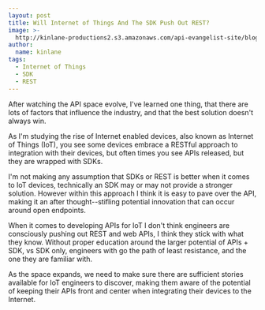 ```yaml
---
layout: post
title: Will Internet of Things And The SDK Push Out REST?
image: >-
  http://kinlane-productions2.s3.amazonaws.com/api-evangelist-site/blog/bw-internet-of-things.png
author:
  name: kinlane
tags:
  - Internet of Things
  - SDK
  - REST
---
```

After watching the API space evolve, I've learned one thing, that there are lots of factors that influence the industry, and that the best solution doesn't always win.

As I'm studying the rise of Internet enabled devices, also known as Internet of Things (IoT), you see some devices embrace a RESTful approach to integration with their devices, but often times you see APIs released, but they are wrapped with SDKs.

I'm not making any assumption that SDKs or REST is better when it comes to IoT devices, technically an SDK may or may not provide a stronger solution. However within this approach I think it is easy to pave over the API, making it an after thought--stifling potential innovation that can occur around open endpoints.

When it comes to developing APIs for IoT I don't think engineers are consciously pushing out REST and web APIs, I think they stick with what they know. Without proper education around the larger potential of APIs + SDK, vs SDK only, engineers with go the path of least resistance, and the one they are familiar with.

As the space expands, we need to make sure there are sufficient stories available for IoT engineers to discover, making them aware of the potential of keeping their APIs front and center when integrating their devices to the Internet.